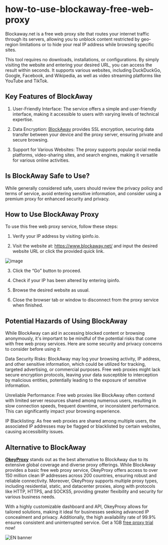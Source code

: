# how-to-use-blockaway-free-web-proxy

Blockaway.net is a free web proxy site that routes your internet traffic through its servers, allowing you to unblock content restricted by geo-region limitations or to hide your real IP address while browsing specific sites.

This tool requires no downloads, installations, or configurations. By simply visiting the website and entering your desired URL, you can access the result within seconds. It supports various websites, including DuckDuckGo, Google, Facebook, and Wikipedia, as well as video streaming platforms like YouTube and TikTok.

## Key Features of BlockAway

1. User-Friendly Interface: The service offers a simple and user-friendly interface, making it accessible to users with varying levels of technical expertise.

2. Data Encryption: [BlockAway](https://www.okeyproxy.com/proxy/blockaway-free-proxy-for-website-unblocked/?link=b63b57) provides SSL encryption, securing data transfer between your device and the proxy server, ensuring private and secure browsing.

3. Support for Various Websites: The proxy supports popular social media platforms, video-sharing sites, and search engines, making it versatile for various online activities.

## Is BlockAway Safe to Use?

While generally considered safe, users should review the privacy policy and terms of service, avoid entering sensitive information, and consider using a premium proxy for enhanced security and privacy.

## How to Use BlockAway Proxy

To use this free web proxy service, follow these steps:

1. Verify your IP address by visiting ipinfo.io.

2. Visit the website at: https://www.blockaway.net/ and input the desired website URL or click the provided quick link.

![image](https://github.com/okeyproxy2/how-to-use-blockaway-free-web-proxy/assets/155126786/dcab505b-62e9-45c8-a3d8-34688649958e)

3. Click the “Go” button to proceed.

4. Check if your IP has been altered by entering ipinfo.

5. Browse the desired website as usual.

6. Close the browser tab or window to disconnect from the proxy service when finished.

## Potential Hazards of Using BlockAway

While BlockAway can aid in accessing blocked content or browsing anonymously, it's important to be mindful of the potential risks that come with free web proxy services. Here are some security and privacy concerns to consider before using it:

Data Security Risks: BlockAway may log your browsing activity, IP address, and other sensitive information, which could be utilized for tracking, targeted advertising, or commercial purposes. Free web proxies might lack secure encryption protocols, leaving your data susceptible to interception by malicious entities, potentially leading to the exposure of sensitive information.

Unreliable Performance: Free web proxies like BlockAway often contend with limited server resources shared among numerous users, resulting in slow connection speeds, frequent downtime, or inconsistent performance. This can significantly impact your browsing experience.

IP Blacklisting: As free web proxies are shared among multiple users, the associated IP addresses may be flagged or blacklisted by certain websites, causing accessibility issues.

## Alternative to BlockAway

[**OkeyProxy**](https://www.okeyproxy.com/en?link=b63b57) stands out as the best alternative to BlockAway due to its extensive global coverage and diverse proxy offerings. While BlockAway provides a basic free web proxy service, OkeyProxy offers access to over 150 million clean IP addresses across 200 countries, ensuring robust and reliable connectivity. Moreover, OkeyProxy supports multiple proxy types, including residential, static, and datacenter proxies, along with protocols like HTTP, HTTPS, and SOCKS5, providing greater flexibility and security for various business needs. 

With a highly customizable dashboard and API, OkeyProxy allows for tailored solutions, making it ideal for businesses seeking advanced IP concealment and privacy. Additionally, the high availability rate of 99.9% ensures consistent and uninterrupted service.  Get a 1GB [free proxy trial](https://www.okeyproxy.com/proxy/?link=b63b57) now!

![EN banner](https://github.com/okeyproxy2/how-to-use-blockaway-free-web-proxy/assets/155126786/3c0a781c-f852-44ae-a643-f90368ec9616)
